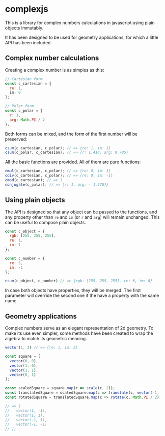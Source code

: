 # complexjs

This is a library for complex numbers calculations in javascript using plain objects immutably.

It has been designed to be used for geometry applications, for which a little API has been included.

## Complex number calculations

Creating a complex number is as simples as this:

```javascript
// Cartesian form
const c_cartesian = {
  re: 1,
  im; 0
};

// Polar form
const c_polar = {
  r: 1,
  arg: Math.PI / 2
};
```
Both forms can be mixed, and the form of the first number will be preserved:

```javascript
csum(c_cartesian, c_polar); // => {re: 1, im: 1}
csum(c_polar, c_cartesian); // => {r: 1.414, arg: 0.785}
```

All the basic functions are provided. All of them are pure functions:

```javascript
cmul(c_cartesian, c_polar); // => {re: 0, im: 1}
cdiv(c_cartesian, c_polar); // => {re: 0, im: -1}
cmod(c_cartesian); // => 1
conjugate(c_polar); // => {r: 1, arg: - 1.5707}
```

## Using plain objects

The API is designed so that any object can be passed to the functions, and any property other than `re` and `im` (or `r` and `arg`) will remain unchanged. This can be useful to compose plain objects.

```javascript
const c_object = {
  rgb: [255, 255, 255],
  re: 1,
  im: 1
};

const c_number = {
  re: 5,
  im: -1
};

csum(c_object, c_number) // => {rgb: [255, 255, 255], re: 6, im: 0}
```

In case both objects have properties, they will be merged. The first parameter will override the second one if the have a property with the same name.

## Geometry applications

Complex numbers serve as an elegant representation of 2d geometry. To make its use even simpler, some methods have been created to wrap the algebra to match its geometric meaning.

```javascript
vector(1, 2) // => {re: 1, im: 2}

const square = [
  vector(0, 0),
  vector(1, 0),
  vector(1, 1),
  vector(0, 1)
];

const scaledSquare = square.map(c => scale(c, 2));
const translatedSquare = scaledSquare.map(c => translate(c, vector(-1, -1)));
const rotatedSquare = translatedSquare.map(c => rotate(c, Math.PI / 2));

// => [
//   vector(1, -1),
//   vector(1, 1),
//   vector(-1, 1),
//   vector(-1, -1)
// ];

```
